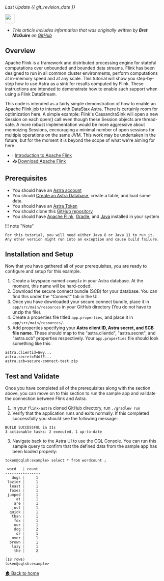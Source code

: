 _Last Update {{ git_revision_date }}_

<img src="../../../../img/Apache_Flink_logo.svg.png" height="30px" />

- _This article includes information that was originally written by **Bret McGuire** on [GitHub](https://github.com/absurdfarce/flink-astra)_ 

## Overview

Apache Flink is a framework and distributed processing engine for stateful computations over unbounded and bounded data streams. Flink has been designed to run in all common cluster environments, perform computations at in-memory speed and at any scale. This tutorial will show you step-by-step how to use Astra as a sink for results computed by Flink. These instructions are intended to demonstrate how to enable such support when using a Flink DataStream.

This code is intended as a fairly simple demonstration of how to enable an Apache Flink job to interact with DataStax Astra. There is certainly room for optimization here. A simple example: Flink's CassandraSink will open a new Session on each open() call even though these Session objects are thread-safe. A more robust implementation would be more aggressive about memoizing Sessions, encouraging a minimal number of open sessions for multiple operations on the same JVM. This work may be undertaken in the future, but for the moment it is beyond the scope of what we're aiming for here.

- ℹ️ [Introduction to Apache Flink](https://flink.apache.org/flink-architecture.html)
- 📥 [Download Apache Flink](https://flink.apache.org/downloads.html)

## Prerequisites
- You should have an [Astra account](https://astra.dev/3B7HcYo)
- You should [Create an Astra Database](/docs/pages/astra/create-instance/), create a table, and load some data.
- You should have an [Astra Token](/docs/pages/astra/create-token/)
- You should clone this [GitHub repository](https://github.com/absurdfarce/flink-astra)
- You should have [Apache Flink](https://flink.apache.org/downloads.html), [Gradle](https://gradle.org/install/), and [Java](https://www.oracle.com/java/technologies/downloads/) installed in your system

!!! note "Note"

    For this tutorial, you will need either Java 8 or Java 11 to run it. Any other version might run into an exception and cause build failure.

## Installation and Setup
Now that you have gathered all of your prerequisites, you are ready to configure and setup for this example.

1. Create a keyspace named `example` in your Astra database. At the moment, this name will be hard-coded.
2. Download the secure connect bundle (SCB) for your database. You can find this under the "Connect" tab in the UI. 
3. Once you have downloaded your secure connect bundle, place it in `app/src/main/resources` in your GitHub directory (You do not have to unzip the file).
4. Create a properties file titled `app.properties`, and place it in `app/src/main/resources/`.
5. Add properties specifying your **Astra client ID, Astra secret, and SCB file name**. These should map to the "astra.clientid", "astra.secret", and "astra.scb" properties respectively. Your `app.properties` file should look something like this:
```
astra.clientid=Bwy...
astra.secret=E4dfE...
astra.scb=secure-connect-test.zip
```

## Test and Validate
Once you have completed all of the prerequisites along with the section above, you can move on to this section to run the sample app and validate the connection between Flink and Astra.

1. In your `flink-astra` cloned GitHub directory, run `./gradlew run`
2. Verify that the application runs and exits normally. If this completed successfully you should see the following message:
```
BUILD SUCCESSFUL in 31s
3 actionable tasks: 2 executed, 1 up-to-date
```
3. Navigate back to the Astra UI to use the CQL Console. You can run this sample query to confirm that the defined data from the sample app has been loaded properly:
```
token@cqlsh:example> select * from wordcount ;

 word   | count
--------+-------
   dogs |     1
 lazier |     1
  least |     1
  foxes |     1
 jumped |     1
     at |     1
    are |     1
   just |     1
  quick |     1
   than |     1
    fox |     1
    our |     1
    dog |     2
     or |     1
   over |     1
  brown |     1
   lazy |     1
    the |     2

(18 rows)
token@cqlsh:example> 
```

[🏠 Back to home](https://awesome-astra.github.io/docs/) 